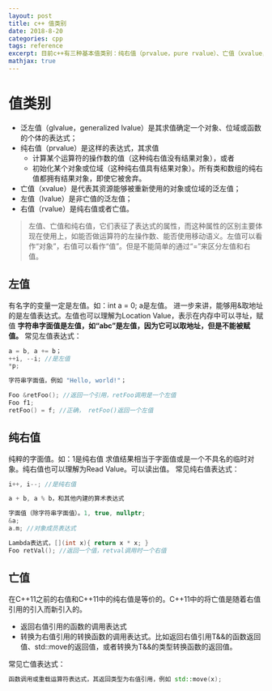```yaml
---
layout: post
title: c++ 值类别
date: 2018-8-20
categories: cpp
tags: reference
excerpt: 目前c++有三种基本值类别：纯右值（prvalue，pure rvalue）、亡值（xvalue，eXpiring value）、左值（lvalue， left value）。
mathjax: true
---
```


# 值类别

* 泛左值（glvalue，generalized lvalue）是其求值确定一个对象、位域或函数的个体的表达式；
* 纯右值（prvalue）是这样的表达式，其求值
  * 计算某个运算符的操作数的值（这种纯右值没有结果对象），或者
  * 初始化某个对象或位域（这种纯右值具有结果对象）。所有类和数组的纯右值都拥有结果对象，即使它被舍弃。
* 亡值（xvalue）是代表其资源能够被重新使用的对象或位域的泛左值；
* 左值（lvalue）是非亡值的泛左值；
* 右值（rvalue）是纯右值或者亡值。

> 左值、亡值和纯右值，它们表征了表达式的属性，而这种属性的区别主要体现在使用上，如能否做运算符的左操作数、能否使用移动语义。左值可以看作“对象”，右值可以看作“值”。但是不能简单的通过“=”来区分左值和右值。

## 左值

有名字的变量一定是左值。如：int a = 0; a是左值。
进一步来讲，能够用&取地址的是左值表达式。左值也可以理解为Location Value，表示在内存中可以寻址，赋值
**字符串字面值是左值，如“abc”是左值，因为它可以取地址，但是不能被赋值。**
常见左值表达式：

```c++
a = b, a += b；
++i, --i; //是左值
*p;

字符串字面值，例如 "Hello, world!"；

Foo &retFoo(); //返回一个引用，retFoo调用是一个左值
Foo f1;
retFoo() = f; //正确， retFoo()返回一个左值
```

## 纯右值

纯粹的字面值。如：1是纯右值
求值结果相当于字面值或是一个不具名的临时对象。纯右值也可以理解为Read Value。可以读出值。
常见纯右值表达式：

```c++
i++, i--; //是纯右值

a + b, a % b，和其他内建的算术表达式

字面值（除字符串字面值）。1, true, nullptr;
&a;
a.m; //对象成员表达式

Lambda表达式，[](int x){ return x * x; }
Foo retVal(); //返回一个值，retval调用时一个右值
```

## 亡值

在C++11之前的右值和C++11中的纯右值是等价的。C++11中的将亡值是随着右值引用的引入而新引入的。

* 返回右值引用的函数的调用表达式
* 转换为右值引用的转换函数的调用表达式。比如返回右值引用T&&的函数返回值、std::move的返回值，或者转换为T&&的类型转换函数的返回值。

常见亡值表达式：

```c++
函数调用或重载运算符表达式，其返回类型为右值引用，例如 std::move(x);
```
